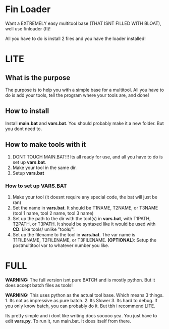 # Fin Loader
Want a EXTREMELY easy multitool base (THAT ISNT FILLED WITH BLOAT), well use finloader (fl)!

All you have to do is install 2 files and you have the loader installed!

# LITE
## What is the purpose
The purpose is to help you with a simple base for a multitool. All you have to do is add your tools, tell the program where your tools are, and done!

## How to install
Install **main.bat** and **vars.bat**.
You should probably make it a new folder. But you dont need to.

## How to make tools with it
1. DONT TOUCH MAIN.BAT!!! Its all ready for use, and all you have to do is set up **vars.bat**.
2. Make your tool in the same dir.
3. Setup **vars.bat**
### How to set up VARS.BAT
1. Make your tool (it doesnt require any special code, the bat will just be ran)
2. Set the name in **vars.bat**. It should be T1NAME, T2NAME, or T3NAME (tool 1 name, tool 2 name, tool 3 name)
3. Set up the path to the dir with the tool(s) in **vars.bat**, with T1PATH, T2PATH, or T3PATH. It should be syntaxed like it would be used with **CD**. Like tools/ unlike "tools/".
4. Set up the filename to the tool in **vars.bat**. The var name is T1FILENAME, T2FILENAME, or T3FILENAME.
**(OPTIONAL)**: Setup the postmultitool var to whatever number you like.


# FULL
**WARNING:** The full version isnt pure BATCH and is mostly python. But it does accept batch files as tools!

**WARNING:** This uses python as the actual tool base. Which means 3 things. 1. Its not as impressive as pure batch. 2. Its Slower 3. Its hard to debug. If you only know batch, you can probably do it. But tbh i recommend LITE.

Its pretty simple and i dont like writing docs sooooo yea. You just have to edit **vars.py**.
To run it, run main.bat. It does itself from there.
